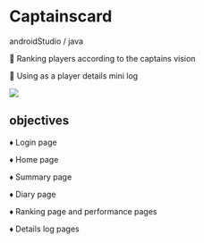 # Captainscard
androidStudio / java

📌 Ranking players according to the captains vision

📌 Using as a player details mini log

![](https://github.com/bhathi97/Captainscard/blob/rank/banner.jpg)

## objectives

♦ Login page

♦ Home page

♦ Summary page

♦ Diary page

♦ Ranking page and performance pages 

♦ Details log pages





